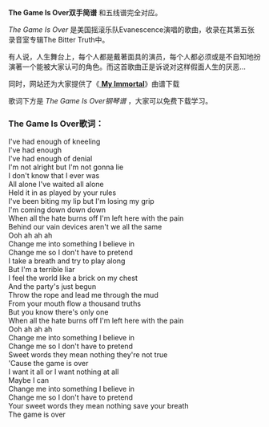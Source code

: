 

**The Game Is Over双手简谱** 和五线谱完全对应。

_The Game Is Over_ 是美国摇滚乐队Evanescence演唱的歌曲，收录在其第五张录音室专辑The Bitter Truth中。

有人说，人生舞台上，每个人都是戴著面具的演员，每个人都必须或是不自知地扮演著一个能被大家认可的角色。而这首歌曲正是诉说对这样假面人生的厌恶…

同时，网站还为大家提供了《[ **My Immortal**](Music-2119-My-Immortal-Evanescence.html "My
Immortal")》曲谱下载

歌词下方是 _The Game Is Over钢琴谱_ ，大家可以免费下载学习。

### The Game Is Over歌词：

I've had enough of kneeling  
I've had enough  
I've had enough of denial  
I'm not alright but I'm not gonna lie  
I don't know that I ever was  
All alone I've waited all alone  
Held it in as played by your rules  
I've been biting my lip but I'm losing my grip  
I'm coming down down down  
When all the hate burns off I'm left here with the pain  
Behind our vain devices aren't we all the same  
Ooh ah ah ah  
Change me into something I believe in  
Change me so I don't have to pretend  
I take a breath and try to play along  
But I'm a terrible liar  
I feel the world like a brick on my chest  
And the party's just begun  
Throw the rope and lead me through the mud  
From your mouth flow a thousand truths  
But you know there's only one  
When all the hate burns off I'm left here with the pain  
Ooh ah ah ah  
Change me into something I believe in  
Change me so I don't have to pretend  
Sweet words they mean nothing they're not true  
'Cause the game is over  
I want it all or I want nothing at all  
Maybe I can  
Change me into something I believe in  
Change me so I don't have to pretend  
Your sweet words they mean nothing save your breath  
The game is over

